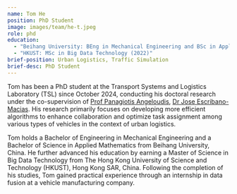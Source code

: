 ```yaml
---
name: Tom He
position: PhD Student
image: images/team/he-t.jpeg
role: phd
education: 
  - "Beihang University: BEng in Mechanical Engineering and BSc in Applied Mathematics (2020)"
  - "HKUST: MSc in Big Data Technology (2022)"
brief-position: Urban Logistics, Traffic Simulation
brief-desc: PhD Student
---
```


Tom has been a PhD student at the Transport Systems and Logistics Laboratory (TSL) since October 2024, conducting his doctoral research under the co-supervision of [Prof Panagiotis Angeloudis](https://www.imperial.ac.uk/people/p.angeloudis), [Dr Jose Escribano-Macias](https://www.imperial.ac.uk/people/jose.escribano-macias11). His research primarily focuses on developing more efficient algorithms to enhance collaboration and optimize task assignment among various types of vehicles in the context of urban logistics.

Tom holds a Bachelor of Engineering in Mechanical Engineering and a Bachelor of Science in Applied Mathematics from Beihang University, China. He further advanced his education by earning a Master of Science in Big Data Technology from The Hong Kong University of Science and Technology (HKUST), Hong Kong SAR, China. Following the completion of his studies, Tom gained practical experience through an internship in data fusion at a vehicle manufacturing company.